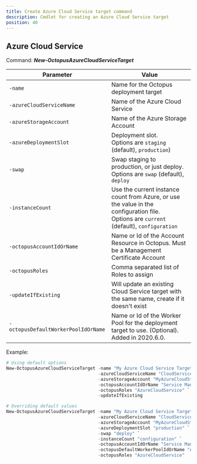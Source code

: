```yaml
---
title: Create Azure Cloud Service target command
description: Cmdlet for creating an Azure Cloud Service target
position: 40
---
```


## Azure Cloud Service
Command: **_New-OctopusAzureCloudServiceTarget_**

| Parameter                           | Value                                                                                   |
| ------------------------------------| --------------------------------------------------------------------------------------- |
| `-name`                             | Name for the Octopus deployment target                                                  |
| `-azureCloudServiceName`            | Name of the Azure Cloud Service                                                         |
| `-azureStorageAccount`              | Name of the Azure Storage Account                                                       |
| `-azureDeploymentSlot`              | Deployment slot. <br>Options are `staging` (default), `production`)                         |
| `-swap`                             | Swap staging to production, or just deploy. <br>Options are `swap` (default), `deploy`      |
| `-instanceCount`                    | Use the current instance count from Azure, or use the value in the configuration file.<br>Options are `current` (default), `configuration` |
| `-octopusAccountIdOrName`           | Name or Id of the Account Resource in Octopus. Must be a Management Certificate Account |
| `-octopusRoles`                     | Comma separated list of Roles to assign                                                 |
| `-updateIfExisting`                 | Will update an existing Cloud Service target with the same name, create if it doesn't exist |
| `-octopusDefaultWorkerPoolIdOrName` | Name or Id of the Worker Pool for the deployment target to use. (Optional). Added in 2020.6.0. |

Example:
```powershell
# Using default options
New-OctopusAzureCloudServiceTarget -name "My Azure Cloud Service Target" `
                                   -azureCloudServiceName "CloudService1" `
                                   -azureStorageAccount "MyAzureCloudStorageAccount" `
                                   -octopusAccountIdOrName "Service Management Cert Account" `
                                   -octopusRoles "AzureCloudService" `
                                   -updateIfExisting

# Overriding default values
New-OctopusAzureCloudServiceTarget -name "My Azure Cloud Service Target" `
                                   -azureCloudServiceName "CloudService1" `
                                   -azureStorageAccount "MyAzureCloudStorageAccount" `
                                   -azureDeploymentSlot "production" `
                                   -swap "deploy" `
                                   -instanceCount "configuration" `
                                   -octopusAccountIdOrName "Service Management Cert Account" `
                                   -octopusDefaultWorkerPoolIdOrName "Azure Worker Pool" `
                                   -octopusRoles "AzureCloudService"
```
